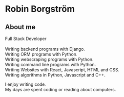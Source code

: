 # Robin Borgström

## About me
Full Stack Developer<br/>
<br/>
Writing backend programs with Django.<br/>
Writing ORM programs with Python.<br/>
Writing webscraping programs with Python.<br/>
Writing command line programs with Python.<br/>
Writing Websites with React, Javascript, HTML and CSS.<br/>
Writing algorithms in Python, Javascript and C++.<br/>

I enjoy writing code.<br/>
My days are spent coding or reading about computers.<br/>

<!---
Robinborg/Robinborg is a ✨ special ✨ repository because its `README.md` (this file) appears on your GitHub profile.
You can click the Preview link to take a look at your changes.
--->
